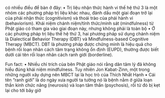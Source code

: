 có nhiều điều để bàn ở đây:
• Trị liệu nhận thức hành vi thế hệ thứ 3 là một nhóm các phương pháp trị liệu khác nhau, đánh dấu một giai đoạn trở lại của phái nhận thức (cognitivism) và thoái trào của phái hành vi (behaviorism). Khái niệm chánh niệm/tỉnh thức/minh sát (mindfulness) từ Phật giáo có tham gia vào giai đoạn này, nhưng không phải là toàn bộ
• Ở các phương pháp trị liệu thế hệ thứ 3, hai phương pháp sử dụng chánh niệm là Dialectical Behavior Therapy (DBT) và Mindfulness-based Cognitive Therapy (MBCT). DBT là phương pháp được chứng minh là hiệu quả cho bệnh rối loạn nhân cách tâm trạng không ổn định (EUPD), thường được biết dưới cái tên rối loạn nhân cách ranh giới (borderline).

Fun fact:
• Nhiều chỉ trích của bên Phật giáo nói rằng dân tâm lý đã không hiểu đúng khái niệm mindfulness. Tuy nhiên Jon Kabat-Zinn, một trong những người xây dựng nên MBCT lại là học trò của Thích Nhất Hạnh
• Cái tên “ranh giới” là do ngày xưa người ta tưởng nó là bệnh nằm ở giữa loạn thần kinh chức năng (neurosis) và loạn tâm thần (psychosis), rồi từ đó bị kẹt lại cho tới bây giờ